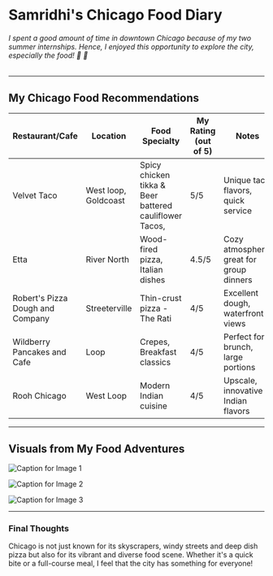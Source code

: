 # Samridhi's Chicago Food Diary

###### I spent a good amount of time in downtown Chicago because of my two summer internships. Hence, I enjoyed this opportunity to explore the city, especially the food! 🥘 🌆 

---

## My Chicago Food Recommendations

| Restaurant/Cafe                       | Location           | Food Specialty                   | My Rating (out of 5) | Notes                                     |
|---------------------------------------|--------------------|----------------------------------|----------------------|-------------------------------------------|
| Velvet Taco                           | West loop, Goldcoast         | Spicy chicken tikka & Beer battered cauliflower Tacos,            | 5/5       | Unique taco flavors, quick service        |
| Etta                                  | River North         | Wood-fired pizza, Italian dishes | 4.5/5       | Cozy atmosphere, great for group dinners  |
| Robert's Pizza Dough and Company      | Streeterville        | Thin-crust pizza - The Rati               | 4/5      | Excellent dough, waterfront views         |
| Wildberry Pancakes and Cafe           | Loop         | Crepes, Breakfast classics     | 4/5       | Perfect for brunch, large portions        |
| Rooh Chicago                          | West Loop        | Modern Indian cuisine            | 4/5       | Upscale, innovative Indian flavors        |

---

## Visuals from My Food Adventures

![Caption for Image 1](https://ibb.co/z83DgTp)

![Caption for Image 2](https://github.com/Samridhiverma27/Project-Management/blob/main/IMG_3125.png)

![Caption for Image 3](https://github.com/Samridhiverma27/Project-Management/blob/main/IMG_5397.png)

---

### Final Thoughts
Chicago is not just known for its skyscrapers, windy streets and deep dish pizza but also for its vibrant and diverse food scene. Whether it's a quick bite or a full-course meal, I feel that the city has something for everyone!
